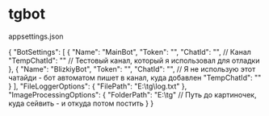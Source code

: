 # tgbot

appsettings.json 

{
  "BotSettings": [
    {
      "Name": "MainBot",
      "Token": "",
      "ChatId": "", // Канал
      "TempChatId": "" // Тестовый канал, который я использовал для отладки
    },
    {
      "Name": "BlizkiyBot",
      "Token": "",
      "ChatId": "", // Я не использую этот чатайди - бот автоматом пишет в канал, куда добавлен
      "TempChatId": ""
    }
  ],
  "FileLoggerOptions": {
    "FilePath": "E:\\tg\\log.txt"
  },
  "ImageProcessingOptions": {
    "FolderPath": "E:\\tg"  // Путь до картиночек, куда сейвить - и откуда потом постить
  }
}
